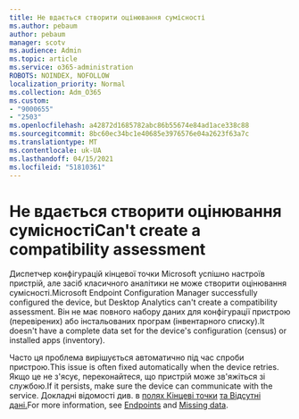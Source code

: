 ```yaml
---
title: Не вдається створити оцінювання сумісності
ms.author: pebaum
author: pebaum
manager: scotv
ms.audience: Admin
ms.topic: article
ms.service: o365-administration
ROBOTS: NOINDEX, NOFOLLOW
localization_priority: Normal
ms.collection: Adm_O365
ms.custom:
- "9000655"
- "2503"
ms.openlocfilehash: a42872d1685782abc86b55674e84ad1ace338c88
ms.sourcegitcommit: 8bc60ec34bc1e40685e3976576e04a2623f63a7c
ms.translationtype: MT
ms.contentlocale: uk-UA
ms.lasthandoff: 04/15/2021
ms.locfileid: "51810361"
---
```

# <a name="cant-create-a-compatibility-assessment"></a><span data-ttu-id="d23ee-102">Не вдається створити оцінювання сумісності</span><span class="sxs-lookup"><span data-stu-id="d23ee-102">Can't create a compatibility assessment</span></span>

<span data-ttu-id="d23ee-103">Диспетчер конфігурацій кінцевої точки Microsoft успішно настроїв пристрій, але засіб класичного аналітики не може створити оцінювання сумісності.</span><span class="sxs-lookup"><span data-stu-id="d23ee-103">Microsoft Endpoint Configuration Manager successfully configured the device, but Desktop Analytics can't create a compatibility assessment.</span></span> <span data-ttu-id="d23ee-104">Він не має повного набору даних для конфігурації пристрою (перевірених) або інстальованих програм (інвентарного списку).</span><span class="sxs-lookup"><span data-stu-id="d23ee-104">It doesn't have a complete data set for the device's configuration (census) or installed apps (inventory).</span></span>

<span data-ttu-id="d23ee-105">Часто ця проблема вирішується автоматично під час спроби пристрою.</span><span class="sxs-lookup"><span data-stu-id="d23ee-105">This issue is often fixed automatically when the device retries.</span></span> <span data-ttu-id="d23ee-106">Якщо це не з'ясує, переконайтеся, що пристрій може зв'яжіться зі службою.</span><span class="sxs-lookup"><span data-stu-id="d23ee-106">If it persists, make sure the device can communicate with the service.</span></span> <span data-ttu-id="d23ee-107">Докладні відомості див. в [полях Кінцеві точки](https://docs.microsoft.com/configmgr/desktop-analytics/enable-data-sharing#endpoints) [та Відсутні дані.](https://docs.microsoft.com/configmgr/desktop-analytics/monitor-connection-health#missing-data)</span><span class="sxs-lookup"><span data-stu-id="d23ee-107">For more information, see [Endpoints](https://docs.microsoft.com/configmgr/desktop-analytics/enable-data-sharing#endpoints) and [Missing data](https://docs.microsoft.com/configmgr/desktop-analytics/monitor-connection-health#missing-data).</span></span>
